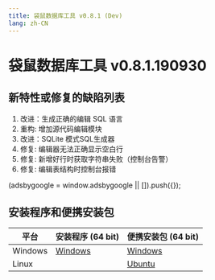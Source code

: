 ```yaml
---
title: 袋鼠数据库工具 v0.8.1 (Dev)
lang: zh-CN
---
```


# 袋鼠数据库工具 v0.8.1.190930


## 新特性或修复的缺陷列表
1. 改进：生成正确的编辑 SQL 语言
2. 重构: 增加源代码编辑模块
3. 改进：SQLite 模式SQL生成器
4. 修复: 编辑器无法正确显示空白行
5. 修复: 新增好行时获取字符串失败（控制台告警）
6. 修复: 编辑表结构时控制台报错

<div>
    <script2 type="text/javascript" async="true" src="https://pagead2.googlesyndication.com/pagead/js/adsbygoogle.js" />
    <ins class="adsbygoogle"
        style="display:block; text-align:center;"
        data-ad-layout="in-article"
        data-ad-format="fluid"
        data-ad-client="ca-pub-3975819313740938"
        data-ad-slot="6760827895"></ins>
    <script2 type="text/javascript">
        (adsbygoogle = window.adsbygoogle || []).push({});
    </script2>
</div>

## 安装程序和便携安装包 <Badge text="链接已失效" type="warning"/>

| 平台          | 安装程序 (64 bit) | 便携安装包 (64 bit)  |
|-------------------|-------------------|-------------------|
| Windows | [Windows](https://github.com/dbkangaroo/kangaroo/releases/download/v0.8.1.190930/Kangaroo_0.8.1.190930_win64.exe) | [Windows](https://github.com/dbkangaroo/kangaroo/releases/download/v0.8.1.190930/Kangaroo_0.8.1.190930_win64.7z) |
| Linux |  | [Ubuntu](https://github.com/dbkangaroo/kangaroo/releases/download/v0.8.1.190930/Kangaroo_0.8.1.190930_ubuntu.zip) |
